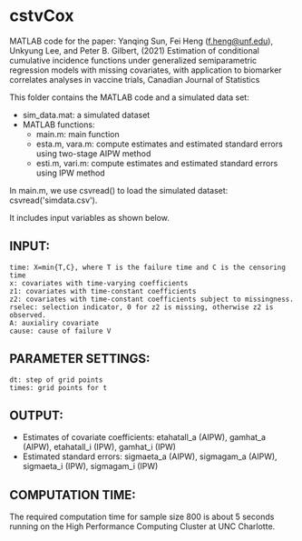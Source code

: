 # cstvCox
MATLAB code for the paper:
Yanqing Sun,  Fei Heng (f.heng@unf.edu), Unkyung Lee, and Peter B. Gilbert, (2021) Estimation of conditional cumulative incidence functions under generalized semiparametric regression models with missing covariates, with application to biomarker correlates analyses in vaccine trials, Canadian Journal of Statistics

This folder contains the MATLAB code and a simulated data set:
* sim_data.mat: a simulated dataset
* MATLAB functions:
	+ main.m: main function
	+ esta.m, vara.m: compute estimates and estimated standard errors using two-stage AIPW method
	+ esti.m, vari.m: compute estimates and estimated standard errors using IPW method

In main.m, we use csvread() to load the simulated dataset: csvread('simdata.csv').

It includes input variables as shown below. 
	
INPUT:
------
	time: X=min{T,C}, where T is the failure time and C is the censoring time
	x: covariates with time-varying coefficients
	z1: covariates with time-constant coefficients
	z2: covariates with time-constant coefficients subject to missingness.
	rselec: selection indicator, 0 for z2 is missing, otherwise z2 is observed.
	A: auxialiry covariate
	cause: cause of failure V

	
PARAMETER SETTINGS:
-------------------
	dt: step of grid points
	times: grid points for t
	
OUTPUT:
-------
* Estimates of covariate coefficients: etahatall_a (AIPW), gamhat_a (AIPW), etahatall_i (IPW), gamhat_i (IPW)
* Estimated standard errors: sigmaeta_a (AIPW), sigmagam_a (AIPW), sigmaeta_i (IPW), sigmagam_i (IPW)
	
COMPUTATION TIME:
-----------------
The required computation time for sample size 800 is about 5 seconds running on the High Performance Computing Cluster at UNC Charlotte.
